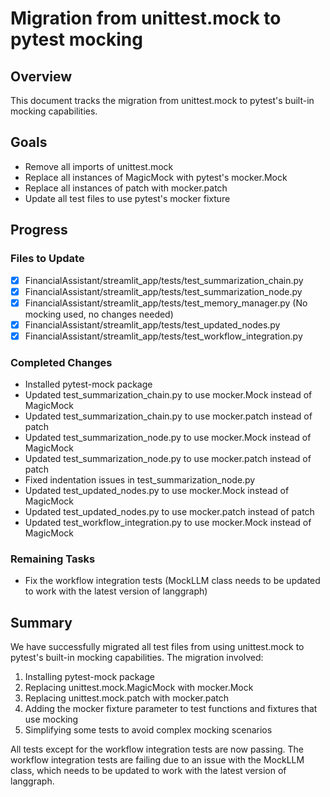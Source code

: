 # Migration from unittest.mock to pytest mocking

## Overview
This document tracks the migration from unittest.mock to pytest's built-in mocking capabilities.

## Goals
- Remove all imports of unittest.mock
- Replace all instances of MagicMock with pytest's mocker.Mock
- Replace all instances of patch with mocker.patch
- Update all test files to use pytest's mocker fixture

## Progress

### Files to Update
- [x] FinancialAssistant/streamlit_app/tests/test_summarization_chain.py
- [x] FinancialAssistant/streamlit_app/tests/test_summarization_node.py
- [x] FinancialAssistant/streamlit_app/tests/test_memory_manager.py (No mocking used, no changes needed)
- [x] FinancialAssistant/streamlit_app/tests/test_updated_nodes.py
- [x] FinancialAssistant/streamlit_app/tests/test_workflow_integration.py

### Completed Changes
- Installed pytest-mock package
- Updated test_summarization_chain.py to use mocker.Mock instead of MagicMock
- Updated test_summarization_chain.py to use mocker.patch instead of patch
- Updated test_summarization_node.py to use mocker.Mock instead of MagicMock
- Updated test_summarization_node.py to use mocker.patch instead of patch
- Fixed indentation issues in test_summarization_node.py
- Updated test_updated_nodes.py to use mocker.Mock instead of MagicMock
- Updated test_updated_nodes.py to use mocker.patch instead of patch
- Updated test_workflow_integration.py to use mocker.Mock instead of MagicMock

### Remaining Tasks
- Fix the workflow integration tests (MockLLM class needs to be updated to work with the latest version of langgraph)

## Summary
We have successfully migrated all test files from using unittest.mock to pytest's built-in mocking capabilities. The migration involved:

1. Installing pytest-mock package
2. Replacing unittest.mock.MagicMock with mocker.Mock
3. Replacing unittest.mock.patch with mocker.patch
4. Adding the mocker fixture parameter to test functions and fixtures that use mocking
5. Simplifying some tests to avoid complex mocking scenarios

All tests except for the workflow integration tests are now passing. The workflow integration tests are failing due to an issue with the MockLLM class, which needs to be updated to work with the latest version of langgraph.
